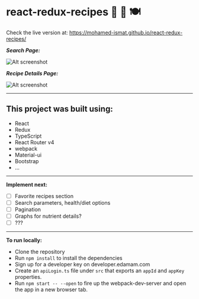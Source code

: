 # react-redux-recipes 🍔 🍲 🍽 

Check the live version at: https://mohamed-ismat.github.io/react-redux-recipes/

***Search Page:***

![Alt screenshot](https://cloud.githubusercontent.com/assets/22646941/26594290/c5f8a9a4-456f-11e7-9e73-8af7031637e4.png)


***Recipe Details Page:***

![Alt screenshot](https://cloud.githubusercontent.com/assets/22646941/26594298/cc151160-456f-11e7-9c62-be1ed0cf6560.png)

- - - -

## This project was built using: ##

* React
* Redux
* TypeScript
* React Router v4
* webpack
* Material-ui
* Bootstrap
* ...

- - - -

**Implement next:**
- [ ] Favorite recipes section
- [ ] Search parameters, health/diet options
- [ ] Pagination
- [ ] Graphs for nutrient details?
- [ ] ???

- - - -

**To run locally:**

* Clone the repository
* Run `npm install` to install the dependencies
* Sign up for a developer key on developer.edamam.com
* Create an `apiLogin.ts` file under `src` that exports an `appId` and `appKey` properties.
* Run `npm start -- --open` to fire up the webpack-dev-server and open the app in a new browser tab.

